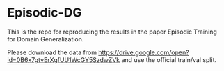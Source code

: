 # Episodic-DG
This is the repo for reproducing the results in the paper Episodic Training for Domain Generalization.

Please download the data from https://drive.google.com/open?id=0B6x7gtvErXgfUU1WcGY5SzdwZVk and use the official train/val split.

